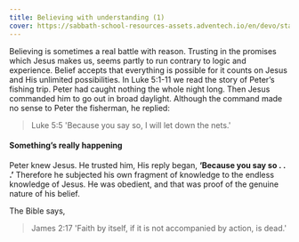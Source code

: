 ```yaml
---
title: Believing with understanding (1)
cover: https://sabbath-school-resources-assets.adventech.io/en/devo/start-into-life/07-believing-is-a-matter-of-trust/dr81679482547914.jpg
---
```


Believing is sometimes a real battle with reason. Trusting in the promises which Jesus makes us, seems partly to run contrary to logic and experience. Belief accepts that everything is possible for it counts on Jesus and His unlimited possibilities. In Luke 5:1-­11 we read the story of Peter’s fishing trip. Peter had caught nothing the whole night long. Then Jesus commanded him to go out in broad daylight. Although the command made no sense to Peter the fisherman, he replied:

> <callout>Luke 5:5</callout>
> 'Because you say so, I will let down the nets.'

#### Something’s really happening

Peter knew Jesus. He trusted him, His reply began, **‘Because you say so . . .’** Therefore he subjected his own fragment of knowledge to the endless knowledge of Jesus. He was obedient, and that was proof of the genuine nature of his belief.

The Bible says,

> <callout>James 2:17</callout>
> 'Faith by itself, if it is not accompanied by action, is dead.'
